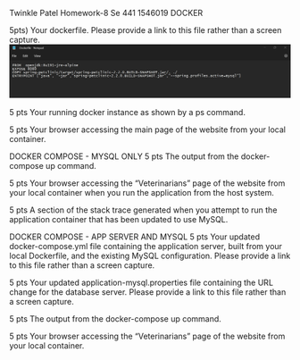 Twinkle Patel 
Homework-8
Se 441
1546019
DOCKER

5pts) Your dockerfile. Please provide a link to this file rather than a screen capture.
![Screen capture of Docker file#1](Screensnaps/docker0.jpg)
 
5 pts Your running docker instance as shown by a ps command. 
 
5 pts Your browser accessing the main page of the website from your local container. 
 

DOCKER COMPOSE - MYSQL ONLY
5 pts The output from the docker-compose up command.
   

5 pts Your browser accessing the “Veterinarians” page of the website from your local container when you run the application from the host system. 
 

5 pts A section of the stack trace generated when you attempt to run the application container that has been updated to use MySQL. 
 

DOCKER COMPOSE - APP SERVER AND MYSQL
5 pts Your updated docker-compose.yml file containing the application server, built from your local Dockerfile, and the existing MySQL configuration. Please provide a link to this file rather than a screen capture. 
 


5 pts Your updated application-mysql.properties file containing the URL change for the database server. Please provide a link to this file rather than a screen capture. 
 

5 pts The output from the docker-compose up command. 
 






5 pts Your browser accessing the “Veterinarians” page of the website from your local container.
 

